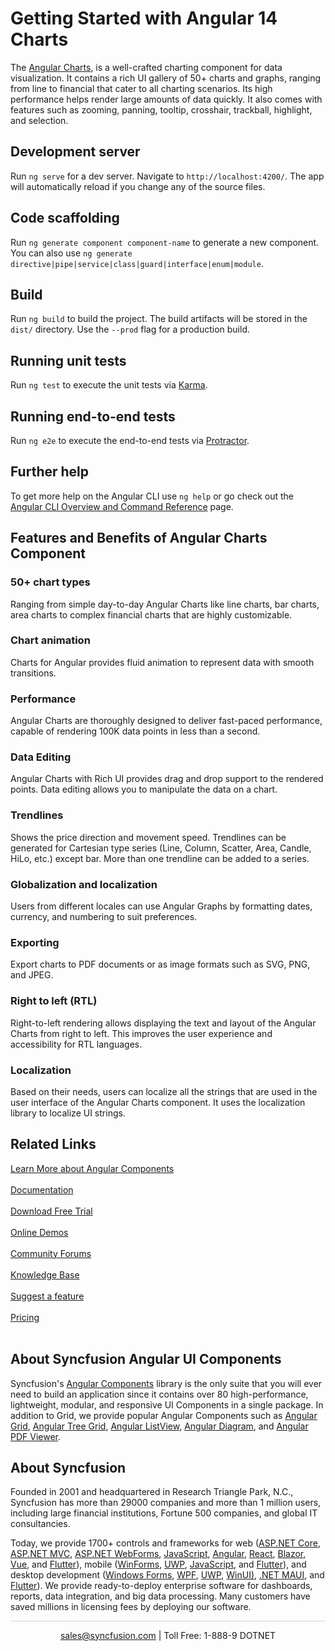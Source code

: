 # Getting Started with Angular 14 Charts

The [Angular Charts](https://www.syncfusion.com/angular-components/angular-charts?utm_source=github&utm_medium=listing&utm_campaign=angular-charts-github-samples), is a well-crafted charting component for data visualization. It contains a rich UI gallery of 50+ charts and graphs, ranging from line to financial that cater to all charting scenarios. Its high performance helps render large amounts of data quickly. It also comes with features such as zooming, panning, tooltip, crosshair, trackball, highlight, and selection.

## Development server

Run `ng serve` for a dev server. Navigate to `http://localhost:4200/`. The app will automatically reload if you change any of the source files.

## Code scaffolding

Run `ng generate component component-name` to generate a new component. You can also use `ng generate directive|pipe|service|class|guard|interface|enum|module`.

## Build

Run `ng build` to build the project. The build artifacts will be stored in the `dist/` directory. Use the `--prod` flag for a production build.

## Running unit tests

Run `ng test` to execute the unit tests via [Karma](https://karma-runner.github.io).

## Running end-to-end tests

Run `ng e2e` to execute the end-to-end tests via [Protractor](http://www.protractortest.org/).

## Further help

To get more help on the Angular CLI use `ng help` or go check out the [Angular CLI Overview and Command Reference](https://angular.io/cli) page.

## Features and Benefits of Angular Charts Component

### 50+ chart types
Ranging from simple day-to-day Angular Charts like line charts, bar charts, area charts to complex financial charts that are highly customizable.

### Chart animation
Charts for Angular provides fluid animation to represent data with smooth transitions.

### Performance
Angular Charts are thoroughly designed to deliver fast-paced performance, capable of rendering 100K data points in less than a second.

### Data Editing
Angular Charts with Rich UI provides drag and drop support to the rendered points. Data editing allows you to manipulate the data on a chart.

### Trendlines
Shows the price direction and movement speed. Trendlines can be generated for Cartesian type series (Line, Column, Scatter, Area, Candle, HiLo, etc.) except bar. More than one trendline can be added to a series.

### Globalization and localization
Users from different locales can use Angular Graphs by formatting dates, currency, and numbering to suit preferences.

### Exporting
Export charts to PDF documents or as image formats such as SVG, PNG, and JPEG.

### Right to left (RTL)
Right-to-left rendering allows displaying the text and layout of the Angular Charts from right to left. This improves the user experience and accessibility for RTL languages.

### Localization
Based on their needs, users can localize all the strings that are used in the user interface of the Angular Charts component. It uses the localization library to localize UI strings.

## Related Links

[Learn More about Angular Components](https://www.syncfusion.com/angular-components/?utm_source=github&utm_medium=listing&utm_campaign=angular-charts-github-samples)<br/><br/>
[Documentation](https://ej2.syncfusion.com/angular/documentation/introduction/?utm_source=github&utm_medium=listing&utm_campaign=angular-charts-github-samples)<br/><br/>
[Download Free Trial](https://www.syncfusion.com/downloads?utm_source=github&utm_medium=listing&utm_campaign=angular-charts-github-samples)<br/><br/>
[Online Demos](https://ej2.syncfusion.com/angular/demos/?utm_source=github&utm_medium=listing&utm_campaign=angular-charts-github-samples)<br/><br/>
[Community Forums](https://www.syncfusion.com/forums/?utm_source=github&utm_medium=listing&utm_campaign=angular-charts-github-samples)<br/><br/>
[Knowledge Base](https://www.syncfusion.com/kb/essential-js2?utm_source=github&utm_medium=listing&utm_campaign=angular-charts-github-samples)<br/><br/>
[Suggest a feature](https://www.syncfusion.com/feedback/angular?utm_source=github&utm_medium=listing&utm_campaign=angular-charts-github-samples)<br/><br/>
[Pricing](https://www.syncfusion.com/sales/products/angular?utm_source=github&utm_medium=listing&utm_campaign=angular-charts-github-samples)<br/><br/>

## About Syncfusion Angular UI Components
Syncfusion's [Angular Components](https://www.syncfusion.com/angular-components?utm_source=github&utm_medium=listing&utm_campaign=angular-charts-github-samples) library is the only suite that you will ever need to build an application since it contains over 80 high-performance, lightweight, modular, and responsive UI Components in a single package. In addition to Grid, we provide popular Angular Components such as [Angular Grid](https://www.syncfusion.com/angular-components/angular-grid?utm_source=github&utm_medium=listing&utm_campaign=angular-charts-github-samples), [Angular Tree Grid](https://www.syncfusion.com/angular-components/angular-tree-grid?utm_source=github&utm_medium=listing&utm_campaign=angular-charts-github-samples), [Angular ListView](https://www.syncfusion.com/angular-components/angular-listview?utm_source=github&utm_medium=listing&utm_campaign=angular-charts-github-samples), [Angular Diagram](https://www.syncfusion.com/angular-components/angular-diagram?utm_source=github&utm_medium=listing&utm_campaign=angular-charts-github-samples), and [Angular PDF Viewer](https://www.syncfusion.com/angular-components/angular-pdf-viewer?utm_source=github&utm_medium=listing&utm_campaign=angular-charts-github-samples).

## About Syncfusion

Founded in 2001 and headquartered in Research Triangle Park, N.C., Syncfusion has more than 29000 companies and more than 1 million users, including large financial institutions, Fortune 500 companies, and global IT consultancies.

Today, we provide 1700+ controls and frameworks for web ([ASP.NET Core](https://www.syncfusion.com/aspnet-core-ui-controls?utm_source=github&utm_medium=listing&utm_campaign=angular-charts-github-samples), [ASP.NET MVC](https://www.syncfusion.com/aspnet-mvc-ui-controls?utm_source=github&utm_medium=listing&utm_campaign=angular-charts-github-samples), [ASP.NET WebForms](https://www.syncfusion.com/jquery/aspnet-webforms-ui-controls?utm_source=github&utm_medium=listing&utm_campaign=angular-charts-github-samples), [JavaScript](https://www.syncfusion.com/javascript-ui-controls?utm_source=github&utm_medium=listing&utm_campaign=angular-charts-github-samples), [Angular](https://www.syncfusion.com/angular-components?utm_source=github&utm_medium=listing&utm_campaign=angular-charts-github-samples), [React](https://www.syncfusion.com/react-components?utm_source=github&utm_medium=listing&utm_campaign=angular-charts-github-samples), [Blazor](https://www.syncfusion.com/blazor-components?utm_source=github&utm_medium=listing&utm_campaign=angular-charts-github-samples), [Vue](https://www.syncfusion.com/vue-components?utm_source=github&utm_medium=listing&utm_campaign=angular-charts-github-samples), and [Flutter](https://www.syncfusion.com/flutter-widgets?utm_source=github&utm_medium=listing&utm_campaign=angular-charts-github-samples)), mobile ([WinForms](https://www.syncfusion.com/WinForms-ui-controls?utm_source=github&utm_medium=listing&utm_campaign=angular-charts-github-samples), [UWP](https://www.syncfusion.com/uwp-ui-controls?utm_source=github&utm_medium=listing&utm_campaign=angular-charts-github-samples), [JavaScript](https://www.syncfusion.com/javascript-ui-controls?utm_source=github&utm_medium=listing&utm_campaign=angular-charts-github-samples), and [Flutter](https://www.syncfusion.com/flutter-widgets?utm_source=github&utm_medium=listing&utm_campaign=angular-charts-github-samples)), and desktop development ([Windows Forms](https://www.syncfusion.com/winforms-ui-controls?utm_source=github&utm_medium=listing&utm_campaign=angular-charts-github-samples), [WPF](https://www.syncfusion.com/wpf-ui-controls?utm_source=github&utm_medium=listing&utm_campaign=angular-charts-github-samples), [UWP](https://www.syncfusion.com/uwp-ui-controls?utm_source=github&utm_medium=listing&utm_campaign=angular-charts-github-samples), [WinUI)](https://www.syncfusion.com/winui-controls?utm_source=github&utm_medium=listing&utm_campaign=angular-charts-github-samples), [.NET MAUI](https://www.syncfusion.com/maui-controls), and [Flutter](https://www.syncfusion.com/flutter-widgets?utm_source=github&utm_medium=listing&utm_campaign=angular-charts-github-samples)). We provide ready-to-deploy enterprise software for dashboards, reports, data integration, and big data processing. Many customers have saved millions in licensing fees by deploying our software.

<hr style="height:0.3px;border:none;color:lightgrey;background-color:lightgrey;" />

<p align="center">
  <a href="mailto:sales@syncfusion.com?Subject=Syncfusion Angular Components - Github Sample" target="_top">sales@syncfusion.com</a> | Toll Free: 1-888-9 DOTNET <br>
</p>